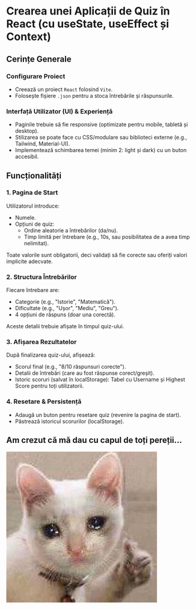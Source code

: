 # Crearea unei Aplicații de Quiz în React (cu useState, useEffect și Context)
## Cerințe Generale
### Configurare Proiect
- Creează un proiect `React` folosind `Vite`.
- Folosește fișiere `.json` pentru a stoca întrebările și răspunsurile.
### Interfață Utilizator (UI) & Experiență
- Paginile trebuie să fie responsive (optimizate pentru mobile, tabletă și desktop).
- Stilizarea se poate face cu CSS/modulare sau biblioteci externe (e.g., Tailwind, Material-UI).
- Implementează schimbarea temei (minim 2: light și dark) cu un buton accesibil.
## Funcționalități
### 1. Pagina de Start
Utilizatorul introduce:
- Numele.
- Opțiuni de quiz:
    - Ordine aleatorie a întrebărilor (da/nu).
    - Timp limită per întrebare (e.g., 10s, sau posibilitatea de a avea timp nelimitat).

Toate valorile sunt obligatorii, deci validați să fie corecte sau oferiți valori implicite adecvate.
### 2. Structura Întrebărilor
Fiecare întrebare are:
- Categorie (e.g., "Istorie", "Matematică").
- Dificultate (e.g., "Ușor", "Mediu", "Greu").
- 4 opțiuni de răspuns (doar una corectă).

Aceste detalii trebuie afișate în timpul quiz-ului.

### 3. Afișarea Rezultatelor
După finalizarea quiz-ului, afișează:
- Scorul final (e.g., "8/10 răspunsuri corecte").
- Detalii de întrebări (care au fost răspunse corect/greșit).
- Istoric scoruri (salvat în localStorage): Tabel cu Username și Highest Score pentru toți utilizatorii.

### 4. Resetare & Persistență
- Adaugă un buton pentru resetare quiz (revenire la pagina de start).
- Păstrează istoricul scorurilor (localStorage).


## Am crezut că mă dau cu capul de toți pereții...
![img.png](img.png)
